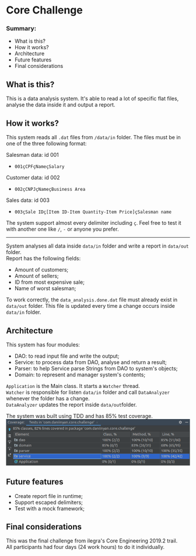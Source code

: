 # Core Challenge

### Summary:
- What is this?
- How it works?
- Architecture
- Future features
- Final considerations

## What is this?
This is a data analysis system. It's able to read a lot of specific flat files, analyse the data inside it and output a report. 

## How it works?
This system reads all `.dat` files from `/data/in` folder. 
The files must be in one of the three following format:
<br>

Salesman data: id 001 <br>
- `001çCPFçNameçSalary`

Customer data: id 002 <br>
- `002çCNPJçNameçBusiness Area`

Sales data: id 003 <br>
- `003çSale IDç[Item ID-Item Quantity-Item Price]çSalesman name`

The system support almost every delimiter including `ç`. Feel free to test it with another one like `/`, `-` or anyone you prefer.

---
System analyses all data inside `data/in` folder and write a report in `data/out` folder. <br>
Report has the following fields:
- Amount of customers;
- Amount of sellers;
- ID from most expensive sale;
- Name of worst salesman;

To work correctly, the `data_analysis.done.dat` file must already exist in `data/out` folder. 
This file is updated every time a change occurs inside `data/in` folder. 

## Architecture
This system has four modules: <br>
- DAO: to read input file and write the output;
- Service: to process data from DAO, analyse and return a result;
- Parser: to help Service parse Strings from DAO to system's objects;
- Domain: to represent and manager system's contents;

`Application` is the Main class. It starts a `Watcher` thread. <br>
`Watcher` is responsible for listen `data/in` folder and call `DataAnalyzer` whenever the folder has a change. <br>
`DataAnalyzer` updates the report inside `data/out`folder.

The system was built using TDD and has 85% test coverage.
<img src="images/TestCoverage.png">

## Future features
- Create report file in runtime;
- Support escaped delimiters;
- Test with a mock framework;

## Final considerations
This was the final challenge from ilegra's Core Engineering 2019.2 trail. <br>
All participants had four days (24 work hours) to do it individually. 
